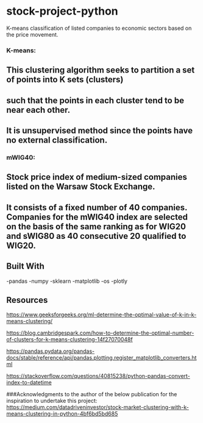 # stock-project-python
K-means classification of listed companies to economic sectors based on the price movement.

### K-means:
## This clustering algorithm seeks to partition a set of points into K sets (clusters)
## such that the points in each cluster tend to be near each other.
## It is unsupervised method since the points have no external classification.

### mWIG40:
## Stock price index of medium-sized companies listed on the Warsaw Stock Exchange.
## It consists of a fixed number of 40 companies. Companies for the mWIG40 index are selected on the basis of the same ranking as for WIG20 and sWIG80 as 40 consecutive 20 qualified to WIG20.

## Built With

-pandas
-numpy
-sklearn
-matplotlib
-os
-plotly

## Resources

https://www.geeksforgeeks.org/ml-determine-the-optimal-value-of-k-in-k-means-clustering/

https://blog.cambridgespark.com/how-to-determine-the-optimal-number-of-clusters-for-k-means-clustering-14f27070048f

https://pandas.pydata.org/pandas-docs/stable/reference/api/pandas.plotting.register_matplotlib_converters.html

https://stackoverflow.com/questions/40815238/python-pandas-convert-index-to-datetime

###Acknowledgments to the author of the below publication for the inspiration to undertake this project:
https://medium.com/datadriveninvestor/stock-market-clustering-with-k-means-clustering-in-python-4bf6bd5bd685
